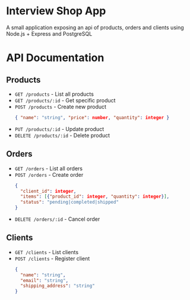 # Interview Shop App
A small application exposing an api of products, orders and clients using Node.js + Express and PostgreSQL

# API Documentation

## Products
- `GET /products` - List all products
- `GET /products/:id` - Get specific product
- `POST /products` - Create new product  
  ```json
  { "name": "string", "price": number, "quantity": integer }
  ```
- `PUT /products/:id` - Update product
- `DELETE /products/:id` - Delete product

## Orders
- `GET /orders` - List all orders
- `POST /orders` - Create order  
  ```json
  {
    "client_id": integer,
    "items": [{"product_id": integer, "quantity": integer}],
    "status": "pending|completed|shipped"
  }
  ```
- `DELETE /orders/:id` - Cancel order

## Clients
- `GET /clients` - List clients
- `POST /clients` - Register client  
  ```json
  {
    "name": "string",
    "email": "string",
    "shipping_address": "string"
  }
  ```